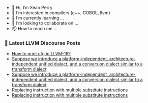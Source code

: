 - 👋 Hi, I’m Sean Perry
- 👀 I’m interested in compilers (c++, COBOL, llvm)
- 🌱 I’m currently learning ...
- 💞️ I’m looking to collaborate on ...
- 📫 How to reach me ...

<!---
s66perry/s66perry is a ✨ special ✨ repository because its `README.md` (this file) appears on your GitHub profile.
You can click the Preview link to take a look at your changes.
--->
### 📕 Latest LLVM Discourse Posts

<!-- DISCOURSE-LLVM:START -->
- [How to print cfg in LLVM-16?](https://discourse.llvm.org/t/how-to-print-cfg-in-llvm-16/72613#post_1)
- [Suppose we introduce a platform-independent, architecture-independent unified dialect, and a conversion dialect similar to a transform dialect](https://discourse.llvm.org/t/suppose-we-introduce-a-platform-independent-architecture-independent-unified-dialect-and-a-conversion-dialect-similar-to-a-transform-dialect/72611#post_3)
- [Suppose we introduce a platform-independent, architecture-independent unified dialect, and a conversion dialect similar to a transform dialect](https://discourse.llvm.org/t/suppose-we-introduce-a-platform-independent-architecture-independent-unified-dialect-and-a-conversion-dialect-similar-to-a-transform-dialect/72611#post_2)
- [Replacing instruction with multiple substitute instructions](https://discourse.llvm.org/t/replacing-instruction-with-multiple-substitute-instructions/72612#post_3)
- [Replacing instruction with multiple substitute instructions](https://discourse.llvm.org/t/replacing-instruction-with-multiple-substitute-instructions/72612#post_2)
<!-- DISCOURSE-LLVM:END -->

